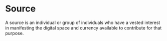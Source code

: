 # Source
A source is an individual or group of individuals who have a vested interest in manifesting the digital space and currency available to contribute for that purpose.